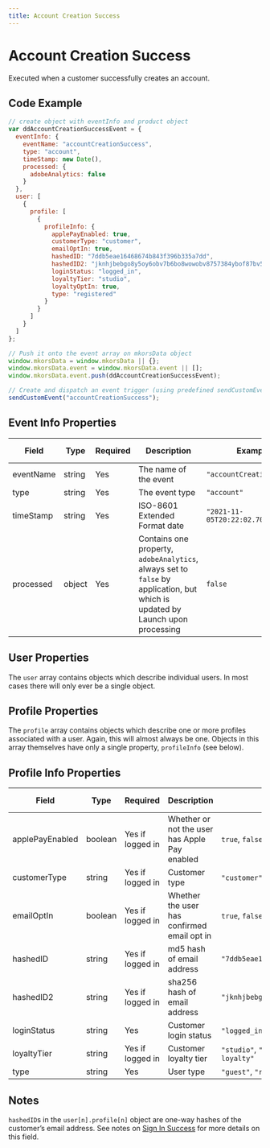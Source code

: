 ```yaml
---
title: Account Creation Success
---
```


# Account Creation Success
Executed when a customer successfully creates an account.

## Code Example

```javascript
// create object with eventInfo and product object
var ddAccountCreationSuccessEvent = {
  eventInfo: {
    eventName: "accountCreationSuccess",
    type: "account",
    timeStamp: new Date(),
    processed: {
      adobeAnalytics: false
    }
  },
  user: [
    {
      profile: [
        {
          profileInfo: {
            applePayEnabled: true,
            customerType: "customer",
            emailOptIn: true,
            hashedID: "7ddb5eae16468674b843f396b335a7dd",
            hashedID2: "jknhjbebgo8y5oy6obv7b6bo8wowobv8757384ybof87bv5g4",
            loginStatus: "logged_in",
            loyaltyTier: "studio",
            loyaltyOptIn: true,
            type: "registered"
          } 
        }
      ]
    }
  ]
};

// Push it onto the event array on mkorsData object
window.mkorsData = window.mkorsData || {};
window.mkorsData.event = window.mkorsData.event || [];
window.mkorsData.event.push(ddAccountCreationSuccessEvent);

// Create and dispatch an event trigger (using predefined sendCustomEvent function)
sendCustomEvent("accountCreationSuccess");
```

## Event Info Properties
|Field|Type|Required|Description|Examples|Pattern|Min Length|Max Length|Min|Max|Multiple Of|
|-----|----|--------|-----------|--------|-------|----------|----------|---|---|-----------|
|eventName|string|Yes|The name of the event|`"accountCreationSuccess"`|
|type|string|Yes|The event type|`"account"`|
|timeStamp|string|Yes|ISO-8601 Extended Format date|`"2021-11-05T20:22:02.707Z"`|
|processed|object|Yes|Contains one property, `adobeAnalytics`, always set to `false` by application, but which is updated by Launch upon processing|`false`|

## User Properties
The `user` array contains objects which describe individual users. In most cases there will only ever be a single object.

## Profile Properties
The `profile` array contains objects which describe one or more profiles associated with a user. Again, this will almost always be one. Objects in this array themselves have only a single property, `profileInfo` (see below).

## Profile Info Properties
|Field|Type|Required|Description|Examples|Pattern|Min Length|Max Length|Min|Max|Multiple Of|
|-----|----|-----------|--------|-------|----------|----------|---|---|-----------|---|
|applePayEnabled|boolean|Yes if logged in|Whether or not the user has Apple Pay enabled|`true`, `false`|
|customerType|string|Yes if logged in|Customer type|`"customer"`, `"employee"`, `"associate"`|
|emailOptIn|boolean|Yes if logged in|Whether the user has confirmed email opt in|`true`, `false`|
|hashedID|string|Yes if logged in|md5 hash of email address|`"7ddb5eae16468674b843f396b335a7dd"`|
|hashedID2|string|Yes if logged in|sha256 hash of email address|`"jknhjbebgo8y5oy6obv7b6bo8wowobv8757384ybof87bv5g4"`|
|loginStatus|string|Yes|Customer login status|`"logged_in"`, `"logged_out"`|
|loyaltyTier|string|Yes if logged in|Customer loyalty tier|`"studio"`, `"backstage"`, `"runway"`, `"red_carpet"`, `"non-loyalty"`|
|type|string|Yes|User type|`"guest"`, `"registered"`, `"loyalist"`|

## Notes
`hashedID`s in the `user[n].profile[n]` object are one-way hashes of the customer’s email address. See notes on [Sign In Success](/events/Sign%20In%20Success.md) for more details on this field.